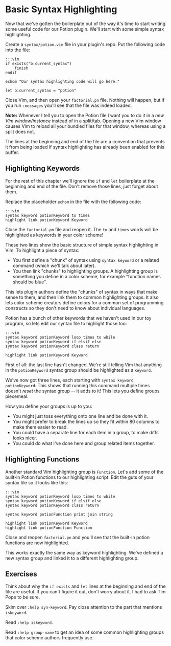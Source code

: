 Basic Syntax Highlighting
=========================

Now that we've gotten the boilerplate out of the way it's time to start writing
some useful code for our Potion plugin.  We'll start with some simple syntax
highlighting.

Create a `syntax/potion.vim` file in your plugin's repo.  Put the following code
into the file:

    :::vim
    if exists("b:current_syntax")
        finish
    endif

    echom "Our syntax highlighting code will go here."

    let b:current_syntax = "potion"

Close Vim, and then open your `factorial.pn` file.  Nothing will happen, but if
you run `:messages` you'll see that the file was indeed loaded.

**Note:**  Whenever I tell you to open the Potion file I want you to do it in
a *new Vim window/instance* instead of in a split/tab.  Opening a new Vim window
causes Vim to reload all your bundled files for that window, whereas using
a split does not.

The lines at the beginning and end of the file are a convention that prevents it
from being loaded if syntax highlighting has already been enabled for this
buffer.

Highlighting Keywords
---------------------

For the rest of this chapter we'll ignore the `if` and `let` boilerplate at the
beginning and end of the file.  Don't remove those lines, just forget about them.

Replace the placeholder `echom` in the file with the following code:

    :::vim
    syntax keyword potionKeyword to times
    highlight link potionKeyword Keyword

Close the `factorial.pn` file and reopen it.  The `to` and `times` words will be
highlighted as keywords in your color scheme!

These two lines show the basic structure of simple syntax highlighting in Vim.
To highlight a piece of syntax:

* You first define a "chunk" of syntax using `syntax keyword` or a related
  command (which we'll talk about later).
* You then link "chunks" to highlighting groups.  A highlighting group is
  something you define in a color scheme, for example "function names should be
  blue".
  
This lets plugin authors define the "chunks" of syntax in ways that make sense
to them, and then link them to common highlighting groups.  It also lets color
scheme creators define colors for a common set of programming constructs so they
don't need to know about individual languages.

Potion has a bunch of other keywords that we haven't used in our toy program, so
lets edit our syntax file to highlight those too:

    :::vim
    syntax keyword potionKeyword loop times to while
    syntax keyword potionKeyword if elsif else
    syntax keyword potionKeyword class return

    highlight link potionKeyword Keyword

First of all: the last line hasn't changed.  We're still telling Vim that
anything in the `potionKeyword` syntax group should be highlighted as
a `Keyword`.

We've now got three lines, each starting with `syntax keyword potionKeyword`.
This shows that running this command multiple times doesn't *reset* the syntax
group -- it adds to it!  This lets you define groups piecemeal.

How you define your groups is up to you:

* You might just toss everything onto one line and be done with it.
* You might prefer to break the lines up so they fit within 80 columns to make
  them easier to read.
* You could have a separate line for each item in a group, to make diffs looks
  nicer.
* You could do what I've done here and group related items together.

Highlighting Functions
----------------------

Another standard Vim highlighting group is `Function`.  Let's add some of the
built-in Potion functions to our highlighting script.  Edit the guts of your
syntax file so it looks like this:

    :::vim
    syntax keyword potionKeyword loop times to while
    syntax keyword potionKeyword if elsif else
    syntax keyword potionKeyword class return

    syntax keyword potionFunction print join string

    highlight link potionKeyword Keyword
    highlight link potionFunction Function

Close and reopen `factorial.pn` and you'll see that the built-in potion
functions are now highlighted.

This works exactly the same way as keyword highlighting.  We've defined a new
syntax group and linked it to a different highlighting group.

Exercises
---------

Think about why the `if exists` and `let` lines at the beginning and end of the
file are useful.  If you can't figure it out, don't worry about it.  I had to
ask Tim Pope to be sure.

Skim over `:help syn-keyword`.  Pay close attention to the part that mentions
`iskeyword`.

Read `:help iskeyword`.

Read `:help group-name` to get an idea of some common highlighting groups that
color scheme authors frequently use.
